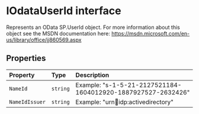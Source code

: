 # IOdataUserId interface





Represents an OData SP.UserId object. For more information about this object 
see the MSDN documentation here: 
https://msdn.microsoft.com/en-us/library/office/jj860569.aspx




## Properties

| Property	   | Type	| Description|
|:-------------|:-------|:-----------|
|`NameId`      | `string` | Example: "s-1-5-21-2127521184-1604012920-1887927527-2632426" |
|`NameIdIssuer`      | `string` | Example: "urn:office:idp:activedirectory" |





